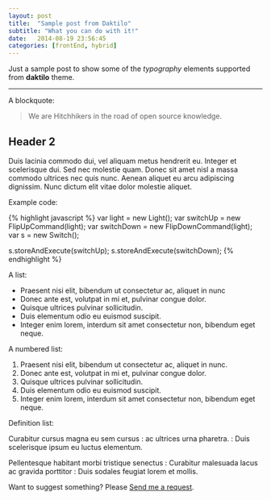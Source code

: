 ```yaml
---
layout: post
title:  "Sample post from Daktilo"
subtitle: "What you can do with it!"
date:   2014-08-19 23:56:45
categories: [frontEnd, hybrid]
---
```


Just a sample post to show some of the *typography* elements supported from
**daktilo** theme.

___

A blockquote:

> We are Hitchhikers in the road of open source knowledge.

## Header 2

Duis lacinia commodo dui, vel aliquam metus hendrerit eu. Integer et scelerisque dui. Sed nec molestie quam. Donec sit amet nisl a massa commodo ultrices nec quis nunc. Aenean aliquet eu arcu adipiscing dignissim. Nunc dictum elit vitae dolor molestie aliquet.


Example code:

{% highlight javascript %}
var light = new Light();
var switchUp = new FlipUpCommand(light);
var switchDown = new FlipDownCommand(light);
var s = new Switch();

s.storeAndExecute(switchUp);
s.storeAndExecute(switchDown);
{% endhighlight %}


A list:

- Praesent nisi elit, bibendum ut consectetur ac, aliquet in nunc
- Donec ante est, volutpat in mi et, pulvinar congue dolor.
- Quisque ultrices pulvinar sollicitudin.
- Duis elementum odio eu euismod suscipit.
- Integer enim lorem, interdum sit amet consectetur non, bibendum eget neque.

A numbered list:

1. Praesent nisi elit, bibendum ut consectetur ac, aliquet in nunc.
2. Donec ante est, volutpat in mi et, pulvinar congue dolor.
3. Quisque ultrices pulvinar sollicitudin.
4. Duis elementum odio eu euismod suscipit.
5. Integer enim lorem, interdum sit amet consectetur non, bibendum eget neque.

Definition list:

Curabitur cursus magna eu sem cursus
: ac ultrices urna pharetra.
: Duis scelerisque ipsum eu luctus elementum.

Pellentesque habitant morbi tristique senectus
: Curabitur malesuada lacus ac gravida porttitor
: Duis sodales feugiat lorem et mollis.

Want to suggest something? Please [Send me a request](https://github.com/kronik3r/daktilo/issues/new).
